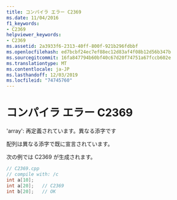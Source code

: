 ```yaml
---
title: コンパイラ エラー C2369
ms.date: 11/04/2016
f1_keywords:
- C2369
helpviewer_keywords:
- C2369
ms.assetid: 2a3933f6-2313-40ff-800f-921b296fdbbf
ms.openlocfilehash: ed7bcbf24ec7ef88ec12d83af4f08b12d56b347b
ms.sourcegitcommit: 16fa847794b60bf40c67d20f74751a67fccb602e
ms.translationtype: MT
ms.contentlocale: ja-JP
ms.lasthandoff: 12/03/2019
ms.locfileid: "74745760"
---
```

# <a name="compiler-error-c2369"></a>コンパイラ エラー C2369

'array': 再定義されています。異なる添字です

配列は異なる添字で既に宣言されています。

次の例では C2369 が生成されます。

```cpp
// C2369.cpp
// compile with: /c
int a[10];
int a[20];   // C2369
int b[20];   // OK
```
